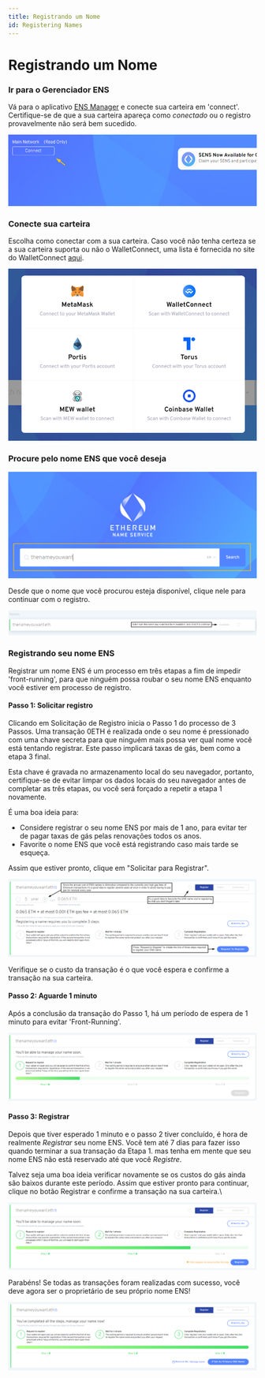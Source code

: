 ```yaml
---
title: Registrando um Nome
id: Registering Names
---
```


# Registrando um Nome

### Ir para o Gerenciador ENS

Vá para o aplicativo [ ENS Manager](https://app.ens.domains) e conecte sua carteira em 'connect'. Certifique-se de que a sua carteira apareça como _conectado_ ou o registro provavelmente não será bem sucedido.

![Conectando-se ao app gerenciador. Passo 1](./img/register-1.png "Conecte sua carteira selecionando o botão Conectar.")

### Conecte sua carteira

Escolha como conectar com a sua carteira. Caso você não tenha certeza se a sua carteira suporta ou não o WalletConnect, uma lista é fornecida no site do WalletConnect [aqui](https://walletconnect.com/registry/wallets).


![Conectando-se ao app gerenciador. Passo 2](./img/register-2.png "Conecte usando a sua carteira ou o serviço Wallet Connect")

### Procure pelo nome ENS que você deseja

![Buscando por um Nome ENS](./img/register-3.png "Procure por um nome ENS para verificar a disponibilidade.")


Desde que o nome que você procurou esteja disponível, clique nele para continuar com o registro.

![Verificando disponibilidade do Nome ENS](./img/register-4.png "Se o nome estiver disponível, será exibido no lado direito da tela.")


### Registrando seu nome ENS

Registrar um nome ENS é um processo em três etapas a fim de impedir 'front-running', para que ninguém possa roubar o seu nome ENS enquanto você estiver em processo de registro.

#### Passo 1: Solicitar registro

Clicando em Solicitação de Registro inicia o Passo 1 do processo de 3 Passos. Uma transação 0ETH é realizada onde o seu nome é pressionado com uma chave secreta para que ninguém mais possa ver qual nome você está tentando registrar. Este passo implicará taxas de gás, bem como a etapa 3 final.

Esta chave é gravada no armazenamento local do seu navegador, portanto, certifique-se de evitar limpar os dados locais do seu navegador antes de completar as três etapas, ou você será forçado a repetir a etapa 1 novamente.


É uma boa ideia para:

* Considere registrar o seu nome ENS por mais de 1 ano, para evitar ter de pagar taxas de gás pelas renovações todos os anos.
* Favorite o nome ENS que você está registrando caso mais tarde se esqueça.

Assim que estiver pronto, clique em "Solicitar para Registrar".


![Registrando seu Nome ENS. Passo 1](./img/register-5.png "Selecione o número de anos que você deseja registrar.")

Verifique se o custo da transação é o que você espera e confirme a transação na sua carteira.

#### Passo 2: Aguarde 1 minuto

Após a conclusão da transação do Passo 1, há um período de espera de 1 minuto para evitar 'Front-Running'.

![Registrando seu Nome ENS. Passo 2](./img/register-6.png "Aguarde um minuto depois de solicitar o registro.")

#### Passo 3: Registrar

Depois que tiver esperado 1 minuto e o passo 2 tiver concluído, é hora de realmente _Registrar_ seu nome ENS. Você tem até 7 dias para fazer isso quando terminar a sua transação da Etapa 1. mas tenha em mente que seu nome ENS não está reservado até que você _Registre_.

Talvez seja uma boa ideia verificar novamente se os custos do gás ainda são baixos durante este período. Assim que estiver pronto para continuar, clique no botão Registrar e confirme a transação na sua carteira.\


![Registrando seu Nome ENS. Passo 3](./img/register-7.png "Depois de esperar um minuto, selecione Cadastrar e aprove a transação na sua carteira.")

Parabéns! Se todas as transações foram realizadas com sucesso, você deve agora ser o proprietário de seu próprio nome ENS!

![Seu nome está registrado](./img/register-8.png "Depois que a transação é aprovada no ‘blockchain’, é agora seu novo Nome ENS!")
 